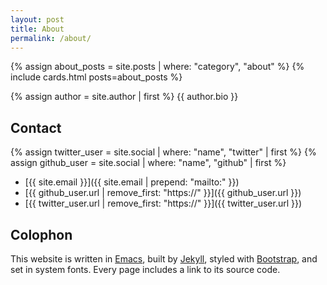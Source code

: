 ```yaml
---
layout: post
title: About
permalink: /about/
---
```


{% assign about_posts = site.posts | where: "category", "about" %}
{% include cards.html posts=about_posts %}

{% assign author = site.author | first %}
{{ author.bio }}

## Contact

{% assign twitter_user = site.social | where: "name", "twitter" | first %}
{% assign github_user = site.social | where: "name", "github" | first %}

* [{{ site.email }}]({{ site.email | prepend: "mailto:" }})
* [{{ github_user.url | remove_first: "https://" }}]({{ github_user.url }})
* [{{ twitter_user.url | remove_first: "https://" }}]({{ twitter_user.url }})

## Colophon

This website is written in [Emacs](https://www.gnu.org/software/emacs/),
built by [Jekyll](http://jekyllrb.com/),
styled with [Bootstrap](https://getbootstrap.com/),
and set in system fonts.
Every page includes a link to its source code.
